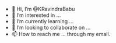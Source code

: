- 👋 Hi, I’m @KRavindraBabu
- 👀 I’m interested in ...
- 🌱 I’m currently learning ...
- 💞️ I’m looking to collaborate on ...
- 📫 How to reach me ... through my email.

<!---
KRavindraBabu/KRavindraBabu is a ✨ special ✨ repository because its `README.md` (this file) appears on your GitHub profile.
You can click the Preview link to take a look at your changes.
--->

